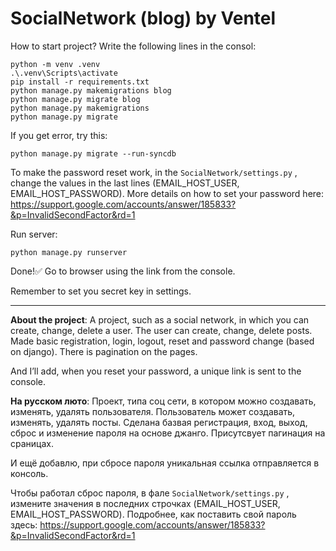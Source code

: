 # SocialNetwork (blog) by Ventel
How to start project? 
    Write the following lines in the consol:

```
python -m venv .venv
.\.venv\Scripts\activate
pip install -r requirements.txt
python manage.py makemigrations blog
python manage.py migrate blog
python manage.py makemigrations
python manage.py migrate
```
If you get error, try this:
```
python manage.py migrate --run-syncdb 
```
To make the password reset work, in the ```SocialNetwork/settings.py``` , change the values in the last lines (EMAIL_HOST_USER, EMAIL_HOST_PASSWORD). More details on how to set your password here:
https://support.google.com/accounts/answer/185833?&p=InvalidSecondFactor&rd=1

Run server:
```
python manage.py runserver
```
Done!:white_check_mark: Go to browser using the link from the console.

Remember to set you secret key in settings.
____
**About the project**:
  A project, such as a social network, in which you can create, change, delete a user.
The user can create, change, delete posts.
Made basic registration, login, logout, reset and password change (based on django).
There is pagination on the pages.

And I’ll add, when you reset your password, a unique link is sent to the console.

**На русском люто**:
  Проект, типа соц сети, в котором можно создавать, изменять, удалять пользователя.
Пользователь может создавать, изменять, удалять посты.
Сделана базвая регистрация, вход, выход, сброс и изменение пароля на основе джанго.
Присутсвует пагинация на сраницах.

И ещё добавлю, при сбросе пароля уникальная ссылка отправляется в консоль.


Чтобы работал сброс пароля, в фале ```SocialNetwork/settings.py``` , измените значения в последних строчках (EMAIL_HOST_USER, EMAIL_HOST_PASSWORD). Подробнее, как поставить свой пароль здесь: https://support.google.com/accounts/answer/185833?&p=InvalidSecondFactor&rd=1
